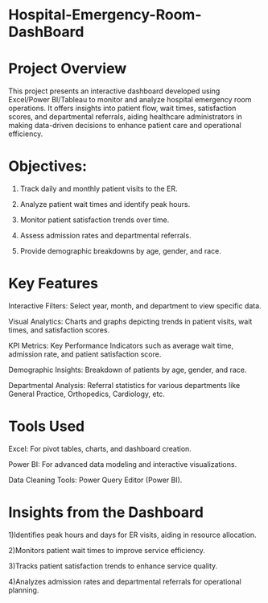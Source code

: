# Hospital-Emergency-Room-DashBoard
 
# Project Overview
This project presents an interactive dashboard developed using Excel/Power BI/Tableau to monitor and analyze hospital emergency room operations. It offers insights into patient flow, wait times, satisfaction scores, and departmental referrals, aiding healthcare administrators in making data-driven decisions to enhance patient care and operational efficiency.

# Objectives:
1) Track daily and monthly patient visits to the ER.

2) Analyze patient wait times and identify peak hours.

3) Monitor patient satisfaction trends over time.

4) Assess admission rates and departmental referrals.

4) Provide demographic breakdowns by age, gender, and race.

# Key Features
Interactive Filters: Select year, month, and department to view specific data.

Visual Analytics: Charts and graphs depicting trends in patient visits, wait times, and satisfaction scores.

KPI Metrics: Key Performance Indicators such as average wait time, admission rate, and patient satisfaction score.

Demographic Insights: Breakdown of patients by age, gender, and race.

Departmental Analysis: Referral statistics for various departments like General Practice, Orthopedics, Cardiology, etc.


# Tools Used
Excel: For pivot tables, charts, and dashboard creation.

Power BI: For advanced data modeling and interactive visualizations.

Data Cleaning Tools: Power Query Editor (Power BI).

# Insights from the Dashboard
1)Identifies peak hours and days for ER visits, aiding in resource allocation.

2)Monitors patient wait times to improve service efficiency.

3)Tracks patient satisfaction trends to enhance service quality.

4)Analyzes admission rates and departmental referrals for operational planning.
